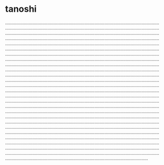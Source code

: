# tanoshi
...........................................................................................................................................................................................................................................................................................................................................................................................................................................................................................................................................................................................................................................................................................................................................................................................................................................................................................................................................................................................................................................................................................................................................................................................................................................................................................................................................................................................................................................................................................................................................................................................................................................................................................................................................................................................................................................................................................................................................................................................................................................................................................................................................................................................................................................................................................................................................................................................................................................................................................................................................................................................................................................................................................................................................................................................................................................................................................................................................................................................................................................................................................................................................................................................................................................................................................................................................................................................................................................................................